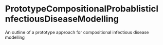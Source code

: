 # PrototypeCompositionalProbablisticInfectiousDiseaseModelling
An outline of a prototype approach for compositional infectious disease modelling
